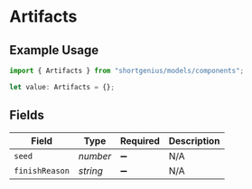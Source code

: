 # Artifacts

## Example Usage

```typescript
import { Artifacts } from "shortgenius/models/components";

let value: Artifacts = {};
```

## Fields

| Field              | Type               | Required           | Description        |
| ------------------ | ------------------ | ------------------ | ------------------ |
| `seed`             | *number*           | :heavy_minus_sign: | N/A                |
| `finishReason`     | *string*           | :heavy_minus_sign: | N/A                |